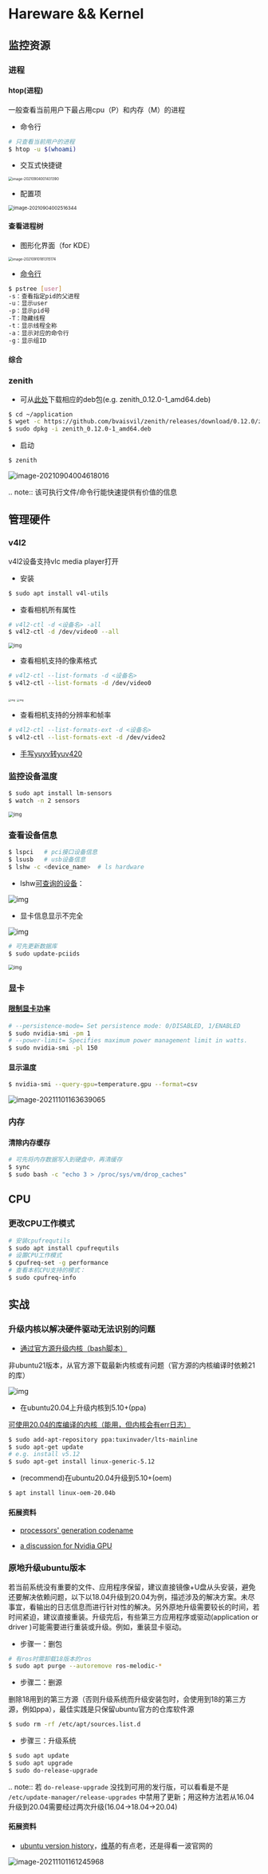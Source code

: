 # Hareware && Kernel

## 监控资源

### 进程

#### htop(进程)

一般查看当前用户下最占用cpu（P）和内存（M）的进程

* 命令行

```bash
# 只查看当前用户的进程
$ htop -u $(whoami)
```

* 交互式快捷键

<img src="https://natsu-akatsuki.oss-cn-guangzhou.aliyuncs.com/img/image-20210904001431390.png" alt="image-20210904001431390" style="zoom:50%; " />

* 配置项

<img src="https://natsu-akatsuki.oss-cn-guangzhou.aliyuncs.com/img/image-20210904002516344.png" alt="image-20210904002516344" style="zoom:67%; " />

#### 查看进程树

* 图形化界面（for KDE）

<img src="https://natsu-akatsuki.oss-cn-guangzhou.aliyuncs.com/img/image-20210910181315174.png" alt="image-20210910181315174" style="zoom:50%; " />

* [命令行](https://www.howtoforge.com/linux-pstree-command/)

```bash
$ pstree [user]
-s：查看指定pid的父进程
-u：显示user
-p：显示pid号
-T：隐藏线程
-t：显示线程全称
-a：显示对应的命令行
-g：显示组ID
```

#### 综合

### zenith

* 可从[此处](https://github.com/bvaisvil/zenith/releases)下载相应的deb包(e.g. zenith_0.12.0-1_amd64.deb)

```bash
$ cd ~/application
$ wget -c https://github.com/bvaisvil/zenith/releases/download/0.12.0/zenith_0.12.0-1_amd64.deb
$ sudo dpkg -i zenith_0.12.0-1_amd64.deb
```

* 启动

```bash
$ zenith
```

![image-20210904004618016](https://natsu-akatsuki.oss-cn-guangzhou.aliyuncs.com/img/image-20210904004618016.png)

.. note:: 该可执行文件/命令行能快速提供有价值的信息

## 管理硬件

### v4l2

v4l2设备支持vlc media player打开

* 安装

```bash
$ sudo apt install v4l-utils
```

* 查看相机所有属性

```bash
# v4l2-ctl -d <设备名> -all
$ v4l2-ctl -d /dev/video0 --all
```

<img src="https://natsu-akatsuki.oss-cn-guangzhou.aliyuncs.com/img/3XpxjcSwtiaE2DHP.jpg!thumbnail" alt="img" style="zoom: 67%; " />

* 查看相机支持的像素格式

```bash
# v4l2-ctl --list-formats -d <设备名>
$ v4l2-ctl --list-formats -d /dev/video0
```

<img src="https://natsu-akatsuki.oss-cn-guangzhou.aliyuncs.com/img/HBOuewxlOL2nODH3.jpg!thumbnail" alt="img" style="zoom: 33%; " />

<img src="https://natsu-akatsuki.oss-cn-guangzhou.aliyuncs.com/img/WHtCs1tGSJbLycNu.jpg!thumbnail" alt="img" style="zoom: 33%; " />

* 查看相机支持的分辨率和帧率

```bash
# v4l2-ctl --list-formats-ext -d <设备名>
$ v4l2-ctl --list-formats-ext -d /dev/video2
```

* [手写yuyv转yuv420](http://blog.mchook.cn/2018/03/07/YUYV(YUV422)%20to%20YUV420P/)

### 监控设备温度

```bash
$ sudo apt install lm-sensors
$ watch -n 2 sensors
```

<img src="https://natsu-akatsuki.oss-cn-guangzhou.aliyuncs.com/img/IY7gtxIT4cnCmLb0.png!thumbnail" alt="img" style="zoom:67%; " />

### 查看设备信息

```bash
$ lspci   # pci接口设备信息
$ lsusb   # usb设备信息
$ lshw -c <device_name>  # ls hardware
```

* lshw[可查询的设备](https://ezix.org/project/wiki/HardwareLiSter)：

![img](https://natsu-akatsuki.oss-cn-guangzhou.aliyuncs.com/img/vT62MX2KMPNm9DcH.png!thumbnail)

* 显卡信息显示不完全

![img](https://natsu-akatsuki.oss-cn-guangzhou.aliyuncs.com/img/UX2Bxt3z3hB4vskl.png!thumbnail)

```bash
# 可先更新数据库
$ sudo update-pciids
```

<img src="https://natsu-akatsuki.oss-cn-guangzhou.aliyuncs.com/img/sV507p45ylC7xEa6.png!thumbnail" alt="img" style="zoom:67%; " />

### 显卡

#### [限制显卡功率](https://blog.csdn.net/zjc910997316/article/details/113867906)

```bash
# --persistence-mode= Set persistence mode: 0/DISABLED, 1/ENABLED
$ sudo nvidia-smi -pm 1
# --power-limit= Specifies maximum power management limit in watts.
$ sudo nvidia-smi -pl 150
```

#### 显示温度

```bash
$ nvidia-smi --query-gpu=temperature.gpu --format=csv
```

![image-20211101163639065](https://natsu-akatsuki.oss-cn-guangzhou.aliyuncs.com/img/image-20211101163639065.png)

### 内存

#### 清除内存缓存

```bash
# 可先将内存数据写入到硬盘中，再清缓存
$ sync 
$ sudo bash -c "echo 3 > /proc/sys/vm/drop_caches" 
```

## CPU

### 更改CPU工作模式

```bash
# 安装cpufrequtils
$ sudo apt install cpufrequtils
# 设置CPU工作模式
$ cpufreq-set -g performance
# 查看本机CPU支持的模式：                 
$ sudo cpufreq-info
```

## 实战

### 升级内核以解决硬件驱动无法识别的问题

* [通过官方源升级内核（bash脚本）](https://github.com/pimlie/ubuntu-mainline-kernel.sh)

非ubuntu21版本，从官方源下载最新内核或有问题（官方源的内核编译时依赖21的库）

![img](https://natsu-akatsuki.oss-cn-guangzhou.aliyuncs.com/img/BL2DG8orSBiQroYp.png!thumbnail)

* 在ubuntu20.04上升级内核到5.10+(ppa)

[可使用20.04的库编译的内核（能用，但内核会有err日志）](https://launchpad.net/~tuxinvader/+archive/ubuntu/lts-mainline)

```bash
$ sudo add-apt-repository ppa:tuxinvader/lts-mainline
$ sudo apt-get update
# e.g. install v5.12
$ sudo apt-get install linux-generic-5.12
```

* (recommend)在ubuntu20.04升级到5.10+(oem)

```bash
$ apt install linux-oem-20.04b
```

#### 拓展资料

* [processors' generation codename](https://www.intel.com/content/www/us/en/design/products-and-solutions/processors-and-chipsets/platform-codenames.html)

* [a discussion for Nvidia GPU](https://forums.developer.nvidia.com/t/ubuntu-mate-20-04-with-rtx-3070-on-ryzen-5900-black-screen-after-boot/167681)

### 原地升级ubuntu版本

若当前系统没有重要的文件、应用程序保留，建议直接镜像+U盘从头安装，避免还要解决依赖问题，以下以18.04升级到20.04为例，描述涉及的解决方案。未尽事宜，看输出的日志信息而进行针对性的解决。另外原地升级需要较长的时间，若时间紧迫，建议直接重装。升级完后，有些第三方应用程序或驱动(application or driver )可能需要进行重装或升级。例如，重装显卡驱动。

* 步骤一：删包

```bash
# 有ros时需卸载18版本的ros
$ sudo apt purge --autoremove ros-melodic-*
```

* 步骤二：删源

删除18用到的第三方源（否则升级系统而升级安装包时，会使用到18的第三方源，例如ppa），最佳实践是只保留ubuntu官方的仓库软件源

```bash
$ sudo rm -rf /etc/apt/sources.list.d
```

* 步骤三：升级系统

```bash
$ sudo apt update
$ sudo apt upgrade
$ sudo do-release-upgrade
```

.. note:: 若 ``do-release-upgrade`` 没找到可用的发行版，可以看看是不是 ``/etc/update-manager/release-upgrades`` 中禁用了更新；用这种方法若从16.04升级到20.04需要经过两次升级(16.04->18.04->20.04)

#### 拓展资料

* [ubuntu version history](https://ubuntu.com/about/release-cycle)，[维基](https://en.wikipedia.org/wiki/Ubuntu_version_history#Table_of_versions)的有点老，还是得看一波官网的

<img src="https://natsu-akatsuki.oss-cn-guangzhou.aliyuncs.com/img/image-20211101161245968.png" alt="image-20211101161245968"  />